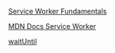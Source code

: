 [Service Worker Fundamentals](https://developers.google.com/web/fundamentals/primers/service-workers)

[MDN Docs Service Worker](https://developer.mozilla.org/en-US/docs/Web/API/Service_Worker_API/Using_Service_Workers)

[waitUntil](https://developer.mozilla.org/en-US/docs/Web/API/ExtendableEvent/waitUntil)